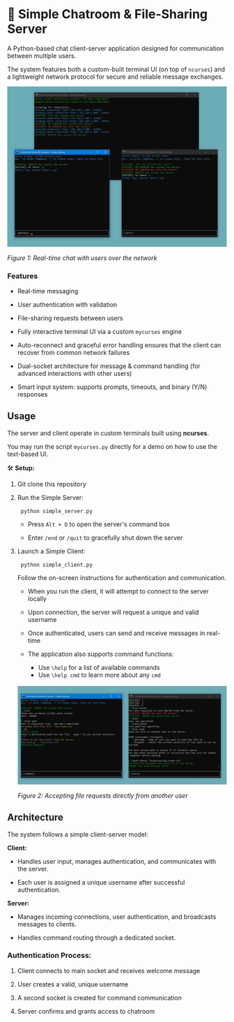 # 💬 Simple Chatroom & File-Sharing Server

A Python-based chat client-server application designed for communication between multiple users. 

The system features both a custom-built terminal UI (on top of `ncurses`) and a lightweight network protocol for secure and reliable message exchanges.

<img src="./screenshots/chat.jpg" width="600px">

*Figure 1: Real-time chat with users over the network*

### Features

- Real-time messaging

- User authentication with validation

- File-sharing requests between users

- Fully interactive terminal UI via a custom `mycurses` engine

- Auto-reconnect and graceful error handling ensures that the client can recover from common network failures

- Dual-socket architecture for message & command handling (for advanced interactions with other users)

- Smart input system: supports prompts, timeouts, and binary (Y/N) responses


## Usage

The server and client operate in custom terminals built using __ncurses__.

You may run the script `mycurses.py` directly for a demo on how to use the text-based UI.

🛠️ __Setup:__

1. Git clone this repository

1. Run the Simple Server:

		python simple_server.py
		
	- Press `Alt + D` to open the server's command box

	- Enter `/end` or `/quit` to gracefully shut down the server

1. Launch a Simple Client:

		python simple_client.py

	Follow the on-screen instructions for authentication and communication.

	- When you run the client, it will attempt to connect to the server locally

	- Upon connection, the server will request a unique and valid username

	- Once authenticated, users can send and receive messages in real-time

	- The application also supports command functions:

		- Use `\help` for a list of available commands
		- Use `\help cmd` to learn more about any `cmd`

	<br>

	<img src="./screenshots/file-sharing.jpg" width="600px">

	*Figure 2: Accepting file requests directly from another user*


## Architecture
The system follows a simple client-server model:

__Client:__ 

- Handles user input, manages authentication, and communicates with the server. 

- Each user is assigned a unique username after successful authentication.

__Server:__ 

- Manages incoming connections, user authentication, and broadcasts messages to clients.

- Handles command routing through a dedicated socket.


### Authentication Process:
1. Client connects to main socket and receives welcome message

1. User creates a valid, unique username

1. A second socket is created for command communication

1. Server confirms and grants access to chatroom

